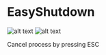# EasyShutdown

![alt text](https://i.imgur.com/a7ZbsvT.png "2")
![alt text](https://i.imgur.com/VKQALNk.png "1")

Cancel process by pressing ESC
